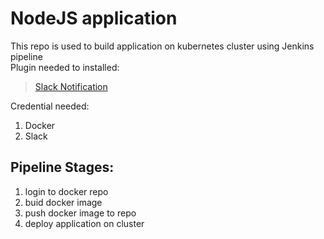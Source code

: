 # NodeJS application
This repo is used to build application on kubernetes cluster using Jenkins pipeline \
Plugin needed to installed:
>[Slack Notification](https://plugins.jenkins.io/slack/)

Credential needed:
1. Docker
2. Slack

## Pipeline Stages:
1. login to docker repo
2. buid docker image
3. push docker image to repo
4. deploy application on cluster